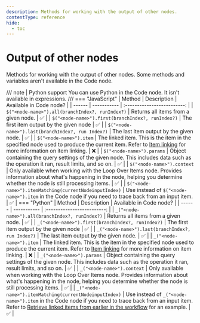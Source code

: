 ```yaml
---
description: Methods for working with the output of other nodes.
contentType: reference
hide:
  - toc
---
```


# Output of other nodes

Methods for working with the output of other nodes. Some methods and variables aren't available in the Code node.

/// note | Python support
You can use Python in the Code node. It isn't available in expressions.
///
=== "JavaScript"
	| Method | Description | Available in Code node? |
	| ------ | ----------- | :-------------------------: |
	| `$("<node-name>").all(branchIndex?, runIndex?)` | Returns all items from a given node. | :white_check_mark: |
	| `$("<node-name>").first(branchIndex?, runIndex?)` | The first item output by the given node | :white_check_mark: |
	| `$("<node-name>").last(branchIndex?, run Index?)` | The last item output by the given node. | :white_check_mark: |
	| `$("<node-name>").item` | The linked item. This is the item in the specified node used to produce the current item. Refer to [Item linking](/data/data-mapping/data-item-linking/) for more information on item linking. | :x: |
	| `$("<node-name>").params` | Object containing the query settings of the given node. This includes data such as the operation it ran, result limits, and so on. | :white_check_mark: |
	| `$("<node-name>").context` | Only available when working with the Loop Over Items node. Provides information about what's happening in the node, helping you determine whether the node is still processing items. | :white_check_mark: |
	| `$("<node-name>").itemMatching(currentNodeinputIndex)` | Use instead of `$("<node-name>").item` in the Code node if you need to trace back from an input item. | :white_check_mark: |
=== "Python"
	| Method | Description | Available in Code node? |
	| ------ | ----------- | :-------------------------: |
	| `_("<node-name>").all(branchIndex?, runIndex?)` | Returns all items from a given node. | :white_check_mark: |
	| `_("<node-name>").first(branchIndex?, runIndex?)` | The first item output by the given node | :white_check_mark: |
	| `_("<node-name>").last(branchIndex?, run Index?)` | The last item output by the given node. | :white_check_mark: |
	| `_("<node-name>").item` | The linked item. This is the item in the specified node used to produce the current item. Refer to [Item linking](/data/data-mapping/data-item-linking/) for more information on item linking. | :x: |
	| `_("<node-name>").params` | Object containing the query settings of the given node. This includes data such as the operation it ran, result limits, and so on. | :white_check_mark: |
	| `_("<node-name>").context` | Only available when working with the Loop Over Items node. Provides information about what's happening in the node, helping you determine whether the node is still processing items. | :white_check_mark: |
	| `_("<node-name>").itemMatching(currentNodeinputIndex)` | Use instead of `_("<node-name>").item` in the Code node if you need to trace back from an input item. Refer to [Retrieve linked items from earlier in the workflow](/code/cookbook/builtin/itemmatching/) for an example. | :white_check_mark: |

